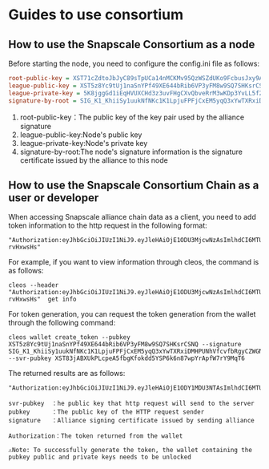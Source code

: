 # Guides to use consortium

## How to use the Snapscale Consortium as a node

Before starting the node, you need to configure the config.ini file as follows:

``` ini
root-public-key = XST71cZdtoJbJyC89sTpUCa14nMCKMv95QzWSZdUKo9FcbusJxy9A
league-public-key = XST5z8Yc9tUj1naSnYPf49XE644bRib6VP3yFM8w9SQ7SHKsrCSNQ
league-private-key = 5K8jggGd1iEqHVUXCHd3z3uvFHgCXvQbveRrM3wKDp3YvLL5f2T
signature-by-root = SIG_K1_KhiiSy1uukNfNKc1K1LpjuFPFjCxEM5yqQ3xYwTXRxiDMHPUNhVfcvfbRgyCZWGNuwXR8qQ25kPmCrWNPghiwofYynNB46
```

1. root-public-key：The public key of the key pair used by the alliance signature
2. league-public-key:Node's public key
3. league-private-key:Node's private key
4. signature-by-root:The node's signature information is the signature certificate issued by the alliance to this node

## How to use the Snapscale Consortium Chain as a user or developer

When accessing Snapscale alliance chain data as a client, you need to add token information to the http request in the following format:

```shell
"Authorization:eyJhbGciOiJIUzI1NiJ9.eyJleHAiOjE1ODU3MjcwNzAsImlhdCI6MTU4NTcyMzQ3MCwiaXNzIjoieHN0IiwicHVibGljIjoiWFNUNXo4WWM5dFVqMW5hU25ZUGY0OVhFNjQ0YlJpYjZWUDN5Rk04dzlTUTdTSEtzckNTTlEiLCJzaWduYXR1cmUiOiJTSUdfSzFfS2hpaVN5MXV1a05mTktjMUsxTHBqdUZQRmpDeEVNNXlxUTN4WXdUWFJ4aURNSFBVTmhWZmN2ZmJSZ3lDWldHTnV3WFI4cVEyNWtQbUNyV05QZ2hpd29mWXluTkI0NiJ9.lVSBsqsf7kTIlHLygYlmT0PxivYSPP3drD-rvHxwsHs"
```

For example, if you want to view information through cleos, the command is as follows:

```shell
cleos --header "Authorization:eyJhbGciOiJIUzI1NiJ9.eyJleHAiOjE1ODU3MjcwNzAsImlhdCI6MTU4NTcyMzQ3MCwiaXNzIjoieHN0IiwicHVibGljIjoiWFNUNXo4WWM5dFVqMW5hU25ZUGY0OVhFNjQ0YlJpYjZWUDN5Rk04dzlTUTdTSEtzckNTTlEiLCJzaWduYXR1cmUiOiJTSUdfSzFfS2hpaVN5MXV1a05mTktjMUsxTHBqdUZQRmpDeEVNNXlxUTN4WXdUWFJ4aURNSFBVTmhWZmN2ZmJSZ3lDWldHTnV3WFI4cVEyNWtQbUNyV05QZ2hpd29mWXluTkI0NiJ9.lVSBsqsf7kTIlHLygYlmT0PxivYSPP3drD-rvHxwsHs"  get info
```

For token generation, you can request the token generation from the wallet through the following command:

```shell
cleos wallet create_token --pubkey XST5z8Yc9tUj1naSnYPf49XE644bRib6VP3yFM8w9SQ7SHKsrCSNQ --signature SIG_K1_KhiiSy1uukNfNKc1K1LpjuFPFjCxEM5yqQ3xYwTXRxiDMHPUNhVfcvfbRgyCZWGNuwXR8qQ25kPmCrWNPghiwofYynNB46 --svr-pubkey XST83jABXUkPLcpeA5fbgKfokdd5YSP6k6n87wpYrApfW7rY9MqT6
```

The returned results are as follows:

```shell
"Authorization:eyJhbGciOiJIUzI1NiJ9.eyJleHAiOjE1ODY1MDU3NTAsImlhdCI6MTU4NjUwMjE1MCwiaXNzIjoieHN0IiwicHVibGljIjoiWFNUNXo4WWM5dFVqMW5hU25ZUGY0OVhFNjQ0YlJpYjZWUDN5Rk04dzlTUTdTSEtzckNTTlEiLCJzaWduYXR1cmUiOiJTSUdfSzFfS2hpaVN5MXV1a05mTktjMUsxTHBqdUZQRmpDeEVNNXlxUTN4WXdUWFJ4aURNSFBVTmhWZmN2ZmJSZ3lDWldHTnV3WFI4cVEyNWtQbUNyV05QZ2hpd29mWXluTkI0NiJ9.eV0QIMHkSOZ2GOODAgv5s9PLAWf9DFmsn7H06FTs0qY"
```

```shell
svr-pubkey  ：he public key that http request will send to the server
pubkey      ：The public key of the HTTP request sender
signature   ：Alliance signing certificate issued by sending alliance

Authorization：The token returned from the wallet

⚠️Note: To successfully generate the token, the wallet containing the pubkey public and private keys needs to be unlocked
```
